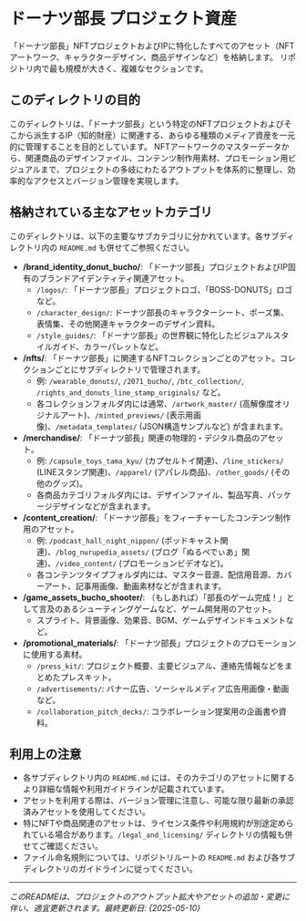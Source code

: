 # ドーナツ部長 プロジェクト資産

「ドーナツ部長」NFTプロジェクトおよびIPに特化したすべてのアセット（NFTアートワーク、キャラクターデザイン、商品デザインなど）を格納します。
リポジトリ内で最も規模が大きく、複雑なセクションです。

## このディレクトリの目的

このディレクトリは、「ドーナツ部長」という特定のNFTプロジェクトおよびそこから派生するIP（知的財産）に関連する、あらゆる種類のメディア資産を一元的に管理することを目的としています。
NFTアートワークのマスターデータから、関連商品のデザインファイル、コンテンツ制作用素材、プロモーション用ビジュアルまで、プロジェクトの多岐にわたるアウトプットを体系的に整理し、効率的なアクセスとバージョン管理を実現します。

## 格納されている主なアセットカテゴリ

このディレクトリは、以下の主要なサブカテゴリに分かれています。各サブディレクトリ内の `README.md` も併せてご参照ください。

* **/brand_identity_donut_bucho/**: 「ドーナツ部長」プロジェクトおよびIP固有のブランドアイデンティティ関連アセット。
    * `/logos/`: 「ドーナツ部長」プロジェクトロゴ、「BOSS-DONUTS」ロゴなど。
    * `/character_design/`: ドーナツ部長のキャラクターシート、ポーズ集、表情集、その他関連キャラクターのデザイン資料。
    * `/style_guides/`: 「ドーナツ部長」の世界観に特化したビジュアルスタイルガイド、カラーパレットなど。
* **/nfts/**: 「ドーナツ部長」に関連するNFTコレクションごとのアセット。コレクションごとにサブディレクトリで管理されます。
    * 例: `/wearable_donuts/`, `/2071_bucho/`, `/btc_collection/`, `/rights_and_donuts_line_stamp_originals/` など。
    * 各コレクションフォルダ内には通常、`/artwork_master/` (高解像度オリジナルアート)、`/minted_previews/` (表示用画像)、`/metadata_templates/` (JSON構造サンプルなど) が含まれます。
* **/merchandise/**: 「ドーナツ部長」関連の物理的・デジタル商品のアセット。
    * 例: `/capsule_toys_tama_kyu/` (カプセルトイ関連)、`/line_stickers/` (LINEスタンプ関連)、`/apparel/` (アパレル商品)、`/other_goods/` (その他のグッズ)。
    * 各商品カテゴリフォルダ内には、デザインファイル、製品写真、パッケージデザインなどが含まれます。
* **/content_creation/**: 「ドーナツ部長」をフィーチャーしたコンテンツ制作用のアセット。
    * 例: `/podcast_hall_night_nippon/` (ポッドキャスト関連)、`/blog_nurupedia_assets/` (ブログ「ぬるぺでぃあ」関連)、`/video_content/` (プロモーションビデオなど)。
    * 各コンテンツタイプフォルダ内には、マスター音源、配信用音源、カバーアート、記事用画像、動画素材などが含まれます。
* **/game_assets_bucho_shooter/**: （もしあれば）「部長のゲーム完成！」として言及のあるシューティングゲームなど、ゲーム開発用のアセット。
    * スプライト、背景画像、効果音、BGM、ゲームデザインドキュメントなど。
* **/promotional_materials/**: 「ドーナツ部長」プロジェクトのプロモーションに使用する素材。
    * `/press_kit/`: プロジェクト概要、主要ビジュアル、連絡先情報などをまとめたプレスキット。
    * `/advertisements/`: バナー広告、ソーシャルメディア広告用画像・動画など。
    * `/collaboration_pitch_decks/`: コラボレーション提案用の企画書や資料。

## 利用上の注意

* 各サブディレクトリ内の `README.md` には、そのカテゴリのアセットに関するより詳細な情報や利用ガイドラインが記載されています。
* アセットを利用する際は、バージョン管理に注意し、可能な限り最新の承認済みアセットを使用してください。
* 特にNFTや商品関連のアセットは、ライセンス条件や利用規約が別途定められている場合があります。`/legal_and_licensing/` ディレクトリの情報も併せてご確認ください。
* ファイル命名規則については、リポジトリルートの `README.md` および各サブディレクトリのガイドラインに従ってください。

---
*このREADMEは、プロジェクトのアウトプット拡大やアセットの追加・変更に伴い、適宜更新されます。最終更新日: {2025-05-10}*
